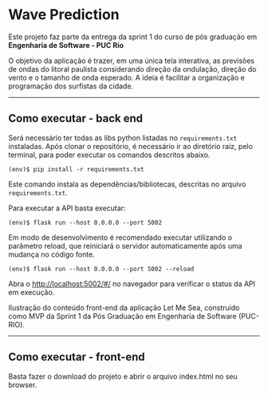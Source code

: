 # Wave Prediction

Este projeto faz parte da entrega da sprint 1 do curso de pós graduação em **Engenharia de Software - PUC Rio** 

O objetivo da aplicação é trazer, em uma única tela interativa, as previsões de ondas do litoral paulista considerando direção da ondulação, direção do vento e o tamanho de onda esperado. A ideia é facilitar a organização e programação dos surfistas da cidade. 

---
## Como executar - back end


Será necessário ter todas as libs python listadas no `requirements.txt` instaladas.
Após clonar o repositório, é necessário ir ao diretório raiz, pelo terminal, para poder executar os comandos descritos abaixo.

```
(env)$ pip install -r requirements.txt
```

Este comando instala as dependências/bibliotecas, descritas no arquivo `requirements.txt`.

Para executar a API  basta executar:

```
(env)$ flask run --host 0.0.0.0 --port 5002
```

Em modo de desenvolvimento é recomendado executar utilizando o parâmetro reload, que reiniciará o servidor
automaticamente após uma mudança no código fonte. 

```
(env)$ flask run --host 0.0.0.0 --port 5002 --reload
```

Abra o [http://localhost:5002/#/](http://localhost:5000/#/) no navegador para verificar o status da API em execução.

Ilustração do conteúdo front-end da aplicação Let Me Sea, construído como MVP da Sprint 1 da Pós Graduação em Engenharia de Software (PUC-RIO).

---
## Como executar - front-end

Basta fazer o download do projeto e abrir o arquivo index.html no seu browser.